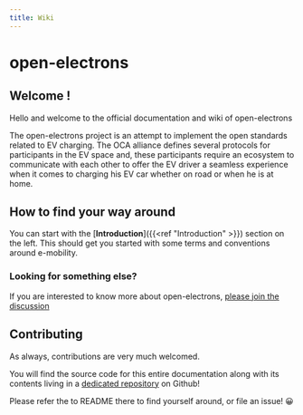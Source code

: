 ```yaml
---
title: Wiki
---
```


# open-electrons

## Welcome !

Hello and welcome to the official documentation and wiki of open-electrons

The open-electrons project is an attempt to implement the open standards related to EV charging. The OCA 
alliance defines several protocols for participants in the EV space and, these participants require 
an ecosystem to communicate with each other to offer the EV driver a seamless experience when 
it comes to charging his EV car whether on road or when he is at home.

## How to find your way around

You can start with the [**Introduction**]({{<ref "Introduction" >}}) section on the
left. This should get you started with some terms and conventions around e-mobility.

### Looking for something else?

If you are interested to know more about 
open-electrons, [please join the discussion](https://discord.com/channels/1039270452700401765/1039270452700401768)

## Contributing

As always, contributions are very much welcomed.

You will find the source code for this entire documentation along with its contents living in a
[dedicated repository](https://github.com/open-electrons/home) on Github!

Please refer the to README there to find yourself around, or file an issue! 😀

